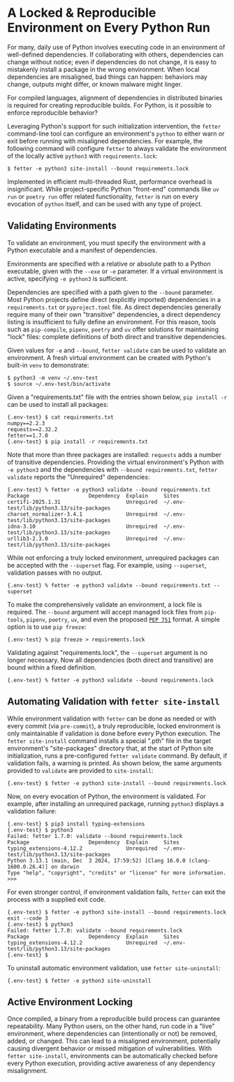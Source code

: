 
# A Locked & Reproducible Environment on Every Python Run

<!--
# Make Every Python Run Locked & Reproducible
# Enforce a Locked & Reproducible Environment on Every Python Run

 -->

<!--
# Stop Running Python Blind: Ensure Package Alignment with Every Python Execution
# Stop Running Python Blind: Ensure a Reproducible Environment with Every Python Execution
# Ensure a Reproducible Environment for Every Python Run
# Make Every Python Execution Predictable and Reproducible -->

For many, daily use of Python involves executing code in an environment of well-defined dependencies. If collaborating with others, dependencies can change without notice; even if dependencies do not change, it is easy to mistakenly install a package in the wrong environment. When local dependencies are misaligned, bad things can happen: behaviors may change, outputs might differ, or known malware might linger.

For compiled languages, alignment of dependencies in distributed binaries is required for creating reproducible builds. For Python, is it possible to enforce reproducible behavior?

Leveraging Python's support for such initialization intervention, the `fetter` command-line tool can configure an environment's `python` to either warn or exit before running with misaligned dependencies. For example, the following command will configure `fetter` to always validate the environment of the locally active `python3` with `requirements.lock`:

```shell
$ fetter -e python3 site-install --bound requirements.lock
```

Implemented in efficient multi-threaded Rust, performance overhead is insignificant. While project-specific Python "front-end" commands like `uv run` or `poetry run` offer related functionality, `fetter` is run on every evocation of `python` itself, and can be used with any type of project.

## Validating Environments

To validate an environment, you must specify the environment with a Python executable and a manifest of dependencies.

Environments are specified with a relative or absolute path to a Python executable, given with the `--exe` or `-e` parameter. If a virtual environment is active, specifying `-e python3` is sufficient.

Dependencies are specified with a path given to the `--bound` parameter. Most Python projects define direct (explicitly imported) dependencies in a `requirements.txt` or `pyproject.toml` file. As direct dependencies generally require many of their own "transitive" dependencies, a direct dependency listing is insufficient to fully define an environment. For this reason, tools such as `pip-compile`, `pipenv`, `poetry` and `uv` offer solutions for maintaining "lock" files: complete definitions of both direct and transitive dependencies.

Given values for `-e` and `--bound`, `fetter validate` can be used to validate an environment. A fresh virtual environment can be created with Python's built-in `venv` to demonstrate:

```shell
$ python3 -m venv ~/.env-test
$ source ~/.env-test/bin/activate
```

Given a "requirements.txt" file with the entries shown below, `pip install -r` can be used to install all packages:

```
{.env-test} $ cat requirements.txt
numpy==2.2.3
requests==2.32.2
fetter==1.7.0
{.env-test} $ pip install -r requirements.txt
```

Note that more than three packages are installed: `requests` adds a number of transitive dependencies. Providing the virtual environment's Python with `-e python3` and the dependencies with `--bound requirements.txt`, `fetter validate` reports the "Unrequired" dependencies:

```shell
{.env-test} % fetter -e python3 validate --bound requirements.txt
Package                   Dependency  Explain     Sites
certifi-2025.1.31                     Unrequired  ~/.env-test/lib/python3.13/site-packages
charset_normalizer-3.4.1              Unrequired  ~/.env-test/lib/python3.13/site-packages
idna-3.10                             Unrequired  ~/.env-test/lib/python3.13/site-packages
urllib3-2.3.0                         Unrequired  ~/.env-test/lib/python3.13/site-packages
```

While not enforcing a truly locked environment, unrequired packages can be accepted with the `--superset` flag. For example, using `--superset`, validation passes with no output.

```shell
{.env-test} % fetter -e python3 validate --bound requirements.txt --superset
```

To make the comprehensively validate an environment, a lock file is required. The `--bound` argument will accept managed lock files from `pip-tools`, `pipenv`, `poetry`, `uv`, and even the proposed [`PEP 751`](https://peps.python.org/pep-0751) format. A simple option is to use `pip freeze`:

```shell
{.env-test} % pip freeze > requirements.lock
```

Validating against "requirements.lock", the `--superset` argument is no longer necessary. Now all dependencies (both direct and transitive) are bound within a fixed definition.

```shell
{.env-test} % fetter -e python3 validate --bound requirements.lock
```

## Automating Validation with `fetter site-install`

While environment validation with `fetter` can be done as needed or with every commit (via `pre-commit`), a truly reproducible, locked environment is only maintainable if validation is done before every Python execution. The `fetter site-install` command installs a special ".pth" file in the target environment's "site-packages" directory that, at the start of Python site initialization, runs a pre-configured `fetter validate` command. By default, if validation fails, a warning is printed. As shown below, the same arguments provided to `validate` are provided to `site-install`:

```shell
{.env-test} $ fetter -e python3 site-install --bound requirements.lock
```

Now, on every evocation of Python, the environment is validated. For example, after installing an unrequired package, running `python3` displays a validation failure:

```shell
{.env-test} $ pip3 install typing-extensions
{.env-test} $ python3
Failed: fetter 1.7.0: validate --bound requirements.lock
Package                   Dependency  Explain     Sites
typing_extensions-4.12.2              Unrequired  ~/.env-test/lib/python3.13/site-packages
Python 3.13.1 (main, Dec  3 2024, 17:59:52) [Clang 16.0.0 (clang-1600.0.26.4)] on darwin
Type "help", "copyright", "credits" or "license" for more information.
>>>
```

For even stronger control, if environment validation fails, `fetter` can exit the process with a supplied exit code.

```shell
{.env-test} $ fetter -e python3 site-install --bound requirements.lock exit --code 3
{.env-test} $ python3
Failed: fetter 1.7.0: validate --bound requirements.lock
Package                   Dependency  Explain     Sites
typing_extensions-4.12.2              Unrequired  ~/.env-test/lib/python3.13/site-packages
{.env-test} $
```

To uninstall automatic environment validation, use `fetter site-uninstall`:

```shell
{.env-test} $ fetter -e python3 site-uninstall
```

## Active Environment Locking

Once compiled, a binary from a reproducible build process can guarantee repeatability. Many Python users, on the other hand, run code in a "live" environment, where dependencies can (intentionally or not) be removed, added, or changed. This can lead to a misaligned environment, potentially causing divergent behavior or missed mitigation of vulnerabilities. With `fetter site-install`, environments can be automatically checked before every Python execution, providing active awareness of any dependency misalignment.





